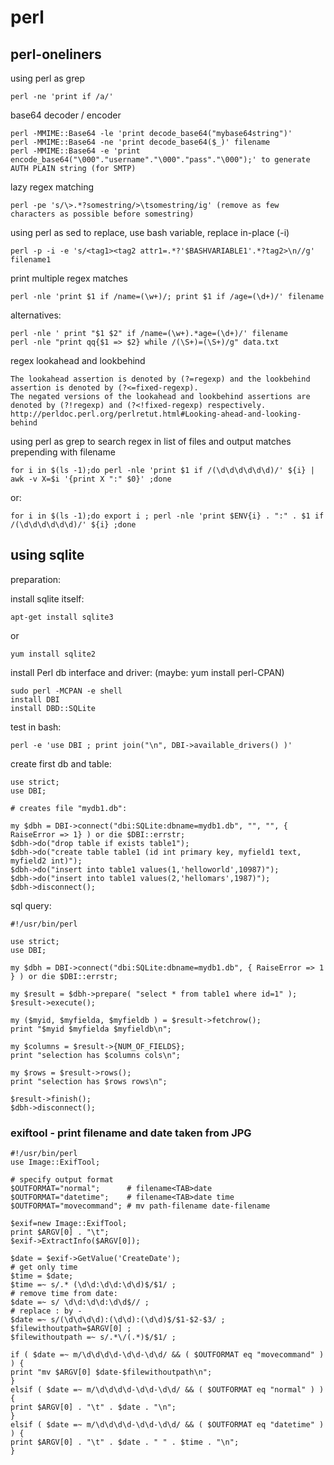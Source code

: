 # perl

## perl-oneliners

using perl as grep
```
perl -ne 'print if /a/' 
```
base64 decoder / encoder
```
perl -MMIME::Base64 -le 'print decode_base64("mybase64string")'
perl -MMIME::Base64 -ne 'print decode_base64($_)' filename
perl -MMIME::Base64 -e 'print encode_base64("\000"."username"."\000"."pass"."\000");' to generate AUTH PLAIN string (for SMTP)
```
lazy regex matching
```
perl -pe 's/\>.*?somestring/>\tsomestring/ig' (remove as few characters as possible before somestring) 
```
using perl as sed to replace, use bash variable, replace in-place (-i)
```
perl -p -i -e 's/<tag1><tag2 attr1=.*?'$BASHVARIABLE1'.*?tag2>\n//g' filename1 
```
print multiple regex matches
```
perl -nle 'print $1 if /name=(\w+)/; print $1 if /age=(\d+)/' filename
```
alternatives:
```
perl -nle ' print "$1 $2" if /name=(\w+).*age=(\d+)/' filename
perl -nle "print qq{$1 => $2} while /(\S+)=(\S+)/g" data.txt
```
regex lookahead and lookbehind
```
The lookahead assertion is denoted by (?=regexp) and the lookbehind assertion is denoted by (?<=fixed-regexp).
The negated versions of the lookahead and lookbehind assertions are denoted by (?!regexp) and (?<!fixed-regexp) respectively.
http://perldoc.perl.org/perlretut.html#Looking-ahead-and-looking-behind
```
using perl as grep to search regex in list of files and output matches prepending with filename
```
for i in $(ls -1);do perl -nle 'print $1 if /(\d\d\d\d\d\d)/' ${i} | awk -v X=$i '{print X ":" $0}' ;done
```
or:
```
for i in $(ls -1);do export i ; perl -nle 'print $ENV{i} . ":" . $1 if /(\d\d\d\d\d\d)/' ${i} ;done
```


## using sqlite

preparation:

install sqlite itself:
```  
apt-get install sqlite3
```  
or
```  
yum install sqlite2
```  

install Perl db interface and driver:
(maybe: yum install perl-CPAN)
```  
sudo perl -MCPAN -e shell
install DBI
install DBD::SQLite
```  
test in bash:
```  
perl -e 'use DBI ; print join("\n", DBI->available_drivers() )'
```  

create first db and table:

```  
use strict;
use DBI;

# creates file "mydb1.db":

my $dbh = DBI->connect("dbi:SQLite:dbname=mydb1.db", "", "", { RaiseError => 1} ) or die $DBI::errstr;
$dbh->do("drop table if exists table1");
$dbh->do("create table table1 (id int primary key, myfield1 text, myfield2 int)");
$dbh->do("insert into table1 values(1,'helloworld',10987)");
$dbh->do("insert into table1 values(2,'hellomars',1987)");
$dbh->disconnect();
```  
sql query:
```  
#!/usr/bin/perl

use strict;
use DBI;

my $dbh = DBI->connect("dbi:SQLite:dbname=mydb1.db", { RaiseError => 1 } ) or die $DBI::errstr;

my $result = $dbh->prepare( "select * from table1 where id=1" );  
$result->execute();

my ($myid, $myfielda, $myfieldb ) = $result->fetchrow();
print "$myid $myfielda $myfieldb\n";

my $columns = $result->{NUM_OF_FIELDS};
print "selection has $columns cols\n";

my $rows = $result->rows();
print "selection has $rows rows\n";

$result->finish();
$dbh->disconnect();
```  

### exiftool - print filename and date taken from JPG

```
#!/usr/bin/perl
use Image::ExifTool;

# specify output format
$OUTFORMAT="normal";      # filename<TAB>date
$OUTFORMAT="datetime";    # filename<TAB>date time
$OUTFORMAT="movecommand"; # mv path-filename date-filename

$exif=new Image::ExifTool;
print $ARGV[0] . "\t";
$exif->ExtractInfo($ARGV[0]);

$date = $exif->GetValue('CreateDate');
# get only time
$time = $date;
$time =~ s/.* (\d\d:\d\d:\d\d)$/$1/ ;
# remove time from date:
$date =~ s/ \d\d:\d\d:\d\d$// ;
# replace : by -
$date =~ s/(\d\d\d\d):(\d\d):(\d\d)$/$1-$2-$3/ ;
$filewithoutpath=$ARGV[0] ;
$filewithoutpath =~ s/.*\/(.*)$/$1/ ;

if ( $date =~ m/\d\d\d\d-\d\d-\d\d/ && ( $OUTFORMAT eq "movecommand" ) ) { 
print "mv $ARGV[0] $date-$filewithoutpath\n";
}
elsif ( $date =~ m/\d\d\d\d-\d\d-\d\d/ && ( $OUTFORMAT eq "normal" ) ) {  
print $ARGV[0] . "\t" . $date . "\n";
}
elsif ( $date =~ m/\d\d\d\d-\d\d-\d\d/ && ( $OUTFORMAT eq "datetime" ) ) {  
print $ARGV[0] . "\t" . $date . " " . $time . "\n";
}
```
